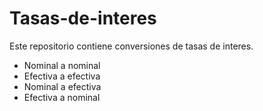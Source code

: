 # Tasas-de-interes
Este repositorio contiene conversiones de tasas de interes.
- Nominal a nominal
- Efectiva a efectiva
- Nominal a efectiva
- Efectiva a nominal
